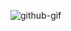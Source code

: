 ![github-gif](https://user-images.githubusercontent.com/121316876/224517730-b9659a93-94a5-4380-b399-cc26cb4ebb9b.gif)
